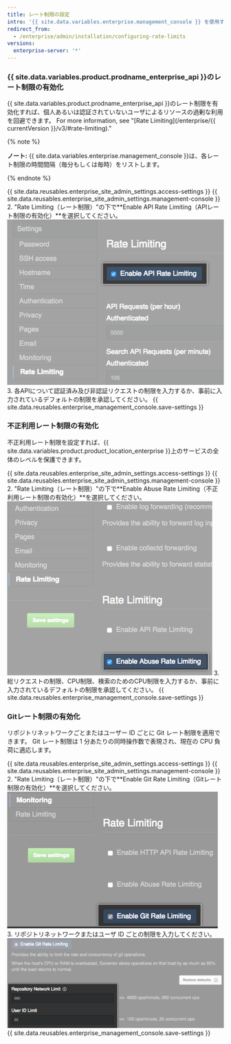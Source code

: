 ```yaml
---
title: レート制限の設定
intro: '{{ site.data.variables.enterprise.management_console }} を使用することで、{{ site.data.variables.product.prodname_ghe_server }} のレート制限を設定できます。'
redirect_from:
  - /enterprise/admin/installation/configuring-rate-limits
versions:
  enterprise-server: '*'
---
```


### {{ site.data.variables.product.prodname_enterprise_api }}のレート制限の有効化

{{ site.data.variables.product.prodname_enterprise_api }}のレート制限を有効化すれば、個人あるいは認証されていないユーザによるリソースの過剰な利用を回避できます。 For more information, see "[Rate Limiting](/enterprise/{{ currentVersion }}/v3/#rate-limiting)."

{% note %}

**ノート:** {{ site.data.variables.enterprise.management_console }}は、各レート制限の時間間隔（毎分もしくは毎時）をリストします。

{% endnote %}

{{ site.data.reusables.enterprise_site_admin_settings.access-settings }}
{{ site.data.reusables.enterprise_site_admin_settings.management-console }}
2. "Rate Limiting（レート制限）"の下で**Enable API Rate Limiting（APIレート制限の有効化）**を選択してください。 ![API レート制限を有効にするためのチェックボックス](/assets/images/enterprise/management-console/api-rate-limits-checkbox.png)
3. 各APIについて認証済み及び非認証リクエストの制限を入力するか、事前に入力されているデフォルトの制限を承認してください。
{{ site.data.reusables.enterprise_management_console.save-settings }}

### 不正利用レート制限の有効化

不正利用レート制限を設定すれば、{{ site.data.variables.product.product_location_enterprise }}上のサービスの全体のレベルを保護できます。

{{ site.data.reusables.enterprise_site_admin_settings.access-settings }}
{{ site.data.reusables.enterprise_site_admin_settings.management-console }}
2. "Rate Limiting（レート制限）"の下で**Enable Abuse Rate Limiting（不正利用レート制限の有効化）**を選択してください。 ![不正利用レート制限を有効にするためのチェックボックス](/assets/images/enterprise/management-console/abuse-rate-limits-checkbox.png)
3. 総リクエストの制限、CPU制限、検索のためのCPU制限を入力するか、事前に入力されているデフォルトの制限を承認してください。
{{ site.data.reusables.enterprise_management_console.save-settings }}

### Gitレート制限の有効化

リポジトリネットワークごとまたはユーザー ID ごとに Git レート制限を適用できます。 Git レート制限は 1 分あたりの同時操作数で表現され、現在の CPU 負荷に適応します。

{{ site.data.reusables.enterprise_site_admin_settings.access-settings }}
{{ site.data.reusables.enterprise_site_admin_settings.management-console }}
2. "Rate Limiting（レート制限）"の下で**Enable Git Rate Limiting（Gitレート制限の有効化）**を選択してください。 ![Git レート制限を有効にするためのチェックボックス](/assets/images/enterprise/management-console/git-rate-limits-checkbox.png)
3. リポジトリネットワークまたはユーザ ID ごとの制限を入力してください。 ![リポジトリネットワークとユーザ ID 制限のフィールド](/assets/images/enterprise/management-console/example-git-rate-limits.png)
{{ site.data.reusables.enterprise_management_console.save-settings }}

